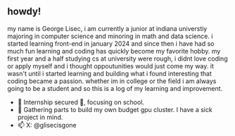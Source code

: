 ## howdy!

my name is George Lisec, i am currently a junior at indiana universtiy majoring in computer science and minoring in math and data science. i started learning front-end in january 2024 and since then i have had so much fun learning and coding has quickly become my favorite hobby. my first year and a half studying cs at university were rough, i didnt love coding or apply myself and i thought oppoutunities would just come my way. it wasn't until i started learning and building what i found interesting that coding became a passion. whether im in college or the field i am always going to be a student and so this is a log of my learning and improvement.

- 🌱 Internship secured 🤠, focusing on school.
- 🔭 Gathering parts to build my own budget gpu cluster. I have a sick project in mind.
- 📫 X: @glisecisgone


<!--
**grgelsec/grgelsec** is a ✨ _special_ ✨ repository because its `README.md` (this file) appears on your GitHub profile.

Here are some ideas to get you started:

- 🔭 I’m currently working on ...
- 🌱 I’m currently learning ...
- 👯 I’m looking to collaborate on ...
- 🤔 I’m looking for help with ...
- 💬 Ask me about ...
- 📫 How to reach me: ...
- 😄 Pronouns: ...
- ⚡ Fun fact: ...
-->
